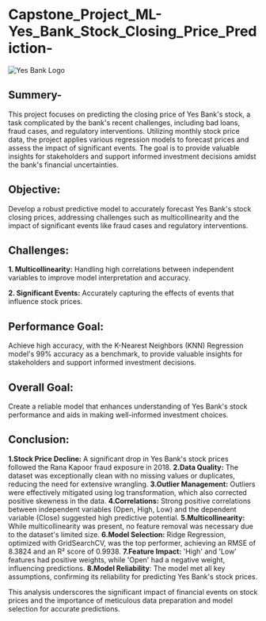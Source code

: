 # Capstone_Project_ML-Yes_Bank_Stock_Closing_Price_Prediction-

![Yes Bank Logo](https://drive.google.com/uc?export=view&id=1FxCC_KnScnjBt0ssblvVZ1Mlym3fPUpI)

## Summery-
This project focuses on predicting the closing price of Yes Bank's stock, a task complicated by the bank's recent challenges, including bad loans, fraud cases, and regulatory interventions. Utilizing monthly stock price data, the project applies various regression models to forecast prices and assess the impact of significant events. The goal is to provide valuable insights for stakeholders and support informed investment decisions amidst the bank's financial uncertainties.
## Objective:
Develop a robust predictive model to accurately forecast Yes Bank's stock closing prices, addressing challenges such as multicollinearity and the impact of significant events like fraud cases and regulatory interventions.

## Challenges:

**1. Multicollinearity:** Handling high correlations between independent variables to improve model interpretation and accuracy.

**2. Significant Events:** Accurately capturing the effects of events that influence stock prices.

## Performance Goal:
Achieve high accuracy, with the K-Nearest Neighbors (KNN) Regression model's 99% accuracy as a benchmark, to provide valuable insights for stakeholders and support informed investment decisions.

## Overall Goal:
Create a reliable model that enhances understanding of Yes Bank's stock performance and aids in making well-informed investment choices.

## Conclusion:
**1.Stock Price Decline:** A significant drop in Yes Bank's stock prices followed the Rana Kapoor fraud exposure in 2018.
**2.Data Quality:** The dataset was exceptionally clean with no missing values or duplicates, reducing the need for extensive wrangling.
**3.Outlier Management:** Outliers were effectively mitigated using log transformation, which also corrected positive skewness in the data.
**4.Correlations:** Strong positive correlations between independent variables (Open, High, Low) and the dependent variable (Close) suggested high predictive potential.
**5.Multicollinearity:** While multicollinearity was present, no feature removal was necessary due to the dataset's limited size.
**6.Model Selection:** Ridge Regression, optimized with GridSearchCV, was the top performer, achieving an RMSE of 8.3824 and an R² score of 0.9938.
**7.Feature Impact:** 'High' and 'Low' features had positive weights, while 'Open' had a negative weight, influencing predictions.
**8.Model Reliability**: The model met all key assumptions, confirming its reliability for predicting Yes Bank's stock prices.

This analysis underscores the significant impact of financial events on stock prices and the importance of meticulous data preparation and model selection for accurate predictions.






